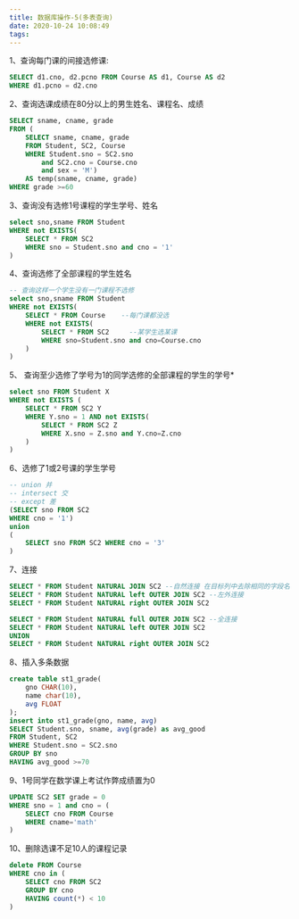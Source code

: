 ```yaml
---
title: 数据库操作-5(多表查询)
date: 2020-10-24 10:08:49
tags:
---
```




1、查询每门课的间接选修课:

```sql
SELECT d1.cno, d2.pcno FROM Course AS d1, Course AS d2 
WHERE d1.pcno = d2.cno
```

2、查询选课成绩在80分以上的男生姓名、课程名、成绩

```SQL
SELECT sname, cname, grade
FROM (
	SELECT sname, cname, grade
	FROM Student, SC2, Course
	WHERE Student.sno = SC2.sno 
		and SC2.cno = Course.cno
		and sex = 'M') 
	AS temp(sname, cname, grade)
WHERE grade >=60
```

3、查询没有选修1号课程的学生学号、姓名

```sql
select sno,sname FROM Student
WHERE not EXISTS(
	SELECT * FROM SC2
	WHERE sno = Student.sno and cno = '1'
)
```

4、查询选修了全部课程的学生姓名

```sql
-- 查询这样一个学生没有一门课程不选修
select sno,sname FROM Student
WHERE not EXISTS(
	SELECT * FROM Course    --每门课都没选
	WHERE not EXISTS(
		SELECT * FROM SC2     --某学生选某课
		WHERE sno=Student.sno and cno=Course.cno
	)
)
```

5、 查询至少选修了学号为1的同学选修的全部课程的学生的学号*

```sql
select sno FROM Student X 
WHERE not EXISTS (
	SELECT * FROM SC2 Y
	WHERE Y.sno = 1 AND not EXISTS(
		SELECT * FROM SC2 Z
		WHERE X.sno = Z.sno and Y.cno=Z.cno
	)
)
```

6、选修了1或2号课的学生学号

```sql
-- union 并
-- intersect 交
-- except 差
(SELECT sno FROM SC2
WHERE cno = '1')
union
(
	SELECT sno FROM SC2 WHERE cno = '3'
)
```

7、连接

```sql
SELECT * FROM Student NATURAL JOIN SC2 --自然连接 在目标列中去除相同的字段名
SELECT * FROM Student NATURAL left OUTER JOIN SC2 --左外连接
SELECT * FROM Student NATURAL right OUTER JOIN SC2 

SELECT * FROM Student NATURAL full OUTER JOIN SC2 --全连接
SELECT * FROM Student NATURAL left OUTER JOIN SC2
UNION
SELECT * FROM Student NATURAL right OUTER JOIN SC2
```

8、插入多条数据

```sql
create table st1_grade(
	gno CHAR(10),
	name char(10),
	avg FLOAT
);
insert into st1_grade(gno, name, avg)
SELECT Student.sno, sname, avg(grade) as avg_good 
FROM Student, SC2
WHERE Student.sno = SC2.sno 
GROUP BY sno 
HAVING avg_good >=70
```

9、1号同学在数学课上考试作弊成绩置为0

```sql
UPDATE SC2 SET grade = 0
WHERE sno = 1 and cno = (
	SELECT cno FROM Course
	WHERE cname='math'
)
```

10、删除选课不足10人的课程记录

```sql
delete FROM Course
WHERE cno in (
	SELECT cno FROM SC2
	GROUP BY cno
	HAVING count(*) < 10
)
```






